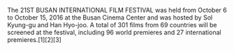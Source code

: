 The 21ST BUSAN INTERNATIONAL FILM FESTIVAL was held from October 6 to October 15, 2016 at the Busan Cinema Center and was hosted by Sol Kyung-gu and Han Hyo-joo. A total of 301 films from 69 countries will be screened at the festival, including 96 world premieres and 27 international premieres.[1][2][3]
